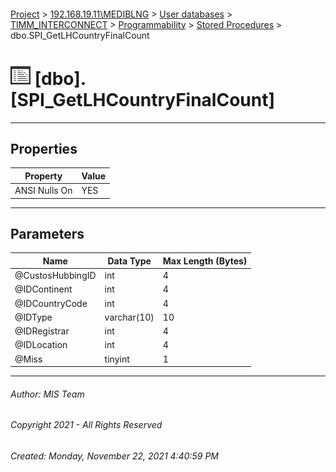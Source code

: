 #### 

[Project](../../../../../index.md) > [192.168.19.11\\MEDIBLNG](../../../../index.md) > [User databases](../../../index.md) > [TIMM_INTERCONNECT](../../index.md) > [Programmability](../index.md) > [Stored Procedures](Stored_Procedures.md) > dbo.SPI_GetLHCountryFinalCount

# ![Stored Procedures](../../../../../Images/StoredProcedure32.png) [dbo].[SPI_GetLHCountryFinalCount]

---

## <a name="#properties"></a>Properties

| Property | Value |
|---|---|
| ANSI Nulls On | YES |


---

## <a name="#parameters"></a>Parameters

| Name | Data Type | Max Length (Bytes) |
|---|---|---|
| @CustosHubbingID | int | 4 |
| @IDContinent | int | 4 |
| @IDCountryCode | int | 4 |
| @IDType | varchar(10) | 10 |
| @IDRegistrar | int | 4 |
| @IDLocation | int | 4 |
| @Miss | tinyint | 1 |


---

###### Author:  MIS Team

###### Copyright 2021 - All Rights Reserved

###### Created: Monday, November 22, 2021 4:40:59 PM

